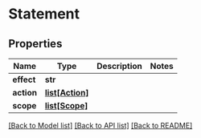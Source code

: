 # Statement

## Properties
Name | Type | Description | Notes
------------ | ------------- | ------------- | -------------
**effect** | **str** |  | 
**action** | [**list[Action]**](Action.md) |  | 
**scope** | [**list[Scope]**](Scope.md) |  | 

[[Back to Model list]](../README.md#documentation-for-models) [[Back to API list]](../README.md#documentation-for-api-endpoints) [[Back to README]](../README.md)


